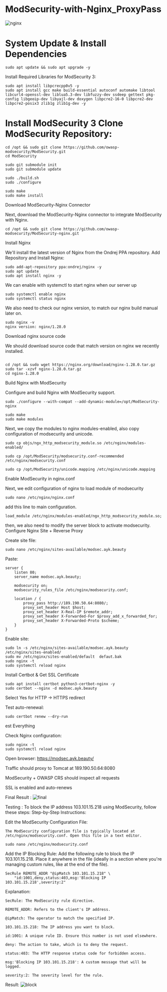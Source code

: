 # ModSecurity-with-Nginx_ProxyPass

![nginx](nginx.PNG)

# System Update & Install Dependencies
```
sudo apt update && sudo apt upgrade -y
```
Install Required Libraries for ModSecurity 3:
```
sudo apt install libpcrecpp0v5 -y
sudo apt install gcc make build-essential autoconf automake libtool libcurl4-openssl-dev liblua5.3-dev libfuzzy-dev ssdeep gettext pkg-config libgeoip-dev libyajl-dev doxygen libpcre2-16-0 libpcre2-dev libpcre2-posix3 zlib1g zlib1g-dev -y
```
# Install ModSecurity 3 Clone ModSecurity Repository:
```
cd /opt && sudo git clone https://github.com/owasp-modsecurity/ModSecurity.git
cd ModSecurity

sudo git submodule init
sudo git submodule update

sudo ./build.sh
sudo ./configure

sudo make
sudo make install
```
Download ModSecurity-Nginx Connector

Next, download the ModSecurity-Nginx connector to integrate ModSecurity with Nginx.
```
cd /opt && sudo git clone https://github.com/owasp-modsecurity/ModSecurity-nginx.git
```
Install Nginx

We'll install the latest version of Nginx from the Ondrej PPA repository. Add Repository and Install Nginx:
```
sudo add-apt-repository ppa:ondrej/nginx -y
sudo apt update
sudo apt install nginx -y
```
We can enable with systemctl to start nginx when our server up
```
sudo systemctl enable nginx
sudo systemctl status nginx
```
We also need to check our nginx version, to match our nginx build manual later on.
```
sudo nginx -v
nginx version: nginx/1.28.0
```
Download nginx source code

We should download source code that match version on nginx we recently installed.
```

cd /opt && sudo wget https://nginx.org/download/nginx-1.28.0.tar.gz
sudo tar -xzvf nginx-1.28.0.tar.gz
cd nginx-1.28.0

```
Build Nginx with ModSecurity

Configure and build Nginx with ModSecurity support.
```
sudo ./configure --with-compat --add-dynamic-module=/opt/ModSecurity-nginx

sudo make
sudo make modules
```
Next, we copy the modules to nginx modules-enabled, also copy configuration of modsecurity and unicode.
```
sudo cp objs/ngx_http_modsecurity_module.so /etc/nginx/modules-enabled/

sudo cp /opt/ModSecurity/modsecurity.conf-recommended /etc/nginx/modsecurity.conf

sudo cp /opt/ModSecurity/unicode.mapping /etc/nginx/unicode.mapping
```
Enable ModSecurity in nginx.conf

Next, we edit configuration of nginx to load module of modsecurity
```
sudo nano /etc/nginx/nginx.conf
```
add this line to main configuration.
```
load_module /etc/nginx/modules-enabled/ngx_http_modsecurity_module.so;
```
then, we also need to modify the server block to activate modsecurity.
Configure Nginx Site + Reverse Proxy

Create site file:
```
sudo nano /etc/nginx/sites-available/modsec.ayk.beauty
```
Paste:
```
server {
    listen 80;
    server_name modsec.ayk.beauty;

    modsecurity on;
    modsecurity_rules_file /etc/nginx/modsecurity.conf;

    location / {
        proxy_pass http://189.190.50.64:8080/;
        proxy_set_header Host $host;
        proxy_set_header X-Real-IP $remote_addr;
        proxy_set_header X-Forwarded-For $proxy_add_x_forwarded_for;
        proxy_set_header X-Forwarded-Proto $scheme;
    }
}

```
Enable site:
```
sudo ln -s /etc/nginx/sites-available/modsec.ayk.beauty /etc/nginx/sites-enabled/
sudo mv /etc/nginx/sites-enabled/default  defaut.bak
sudo nginx -t
sudo systemctl reload nginx

```
Install Certbot & Get SSL Certificate
```
sudo apt install certbot python3-certbot-nginx -y
sudo certbot --nginx -d modsec.ayk.beauty
```
Select Yes for HTTP → HTTPS redirect

Test auto-renewal:
```
sudo certbot renew --dry-run
```
est Everything

Check Nginx configuration:
```
sudo nginx -t
sudo systemctl reload nginx
```
Open browser: https://modsec.ayk.beauty/

Traffic should proxy to Tomcat at 189.190.50.64:8080

ModSecurity + OWASP CRS should inspect all requests

SSL is enabled and auto-renews

Final Result :
![final](final.PNG)

Testing :
To block the IP address 103.101.15.218 using ModSecurity, follow these steps: Step-by-Step Instructions:

Edit the ModSecurity Configuration File:

    The ModSecurity configuration file is typically located at /etc/nginx/modsecurity.conf. Open this file in a text editor.
```
sudo nano /etc/nginx/modsecurity.conf
```
Add the IP Blocking Rule:
Add the following rule to block the IP 103.101.15.218. Place it anywhere in the file (ideally in a section where you're managing custom rules, like at the end of the file).
```
SecRule REMOTE_ADDR "@ipMatch 103.101.15.218" \
    "id:1001,deny,status:403,msg:'Blocking IP 103.101.15.218',severity:2"
```
Explanation:
```
SecRule: The ModSecurity rule directive.

REMOTE_ADDR: Refers to the client's IP address.

@ipMatch: The operator to match the specified IP.

103.101.15.218: The IP address you want to block.

id:1001: A unique rule ID. Ensure this number is not used elsewhere.

deny: The action to take, which is to deny the request.

status:403: The HTTP response status code for forbidden access.

msg:'Blocking IP 103.101.15.218': A custom message that will be logged.

severity:2: The severity level for the rule.
```
Result: 
![block](block.PNG)






